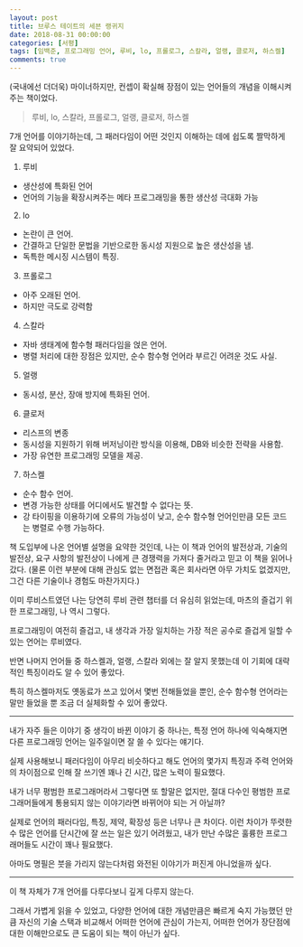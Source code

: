 ```yaml
---
layout: post
title: 브루스 테이트의 세븐 랭귀지
date: 2018-08-31 00:00:00
categories: [서평]
tags: [임백준, 프로그래밍 언어, 루비, lo, 프롤로그, 스칼라, 얼랭, 클로저, 하스켈]
comments: true
---
```


(국내에선 더더욱) 마이너하지만, 컨셉이 확실해 장점이 있는 언어들의 개념을 이해시켜주는 책이었다.

>루비, lo, 스칼라, 프롤로그, 얼랭, 클로저, 하스켈

7개 언어를 이야기하는데, 그 패러다임이 어떤 것인지 이해하는 데에 쉽도록 짤막하게 잘 요약되어 있었다.

1. 루비 
- 생산성에 특화된 언어
- 언어의 기능을 확장시켜주는 메타 프로그래밍을 통한 생산성 극대화 가능

2. lo
- 논란이 큰 언어.
- 간결하고 단일한 문법을 기반으로한 동시성 지원으로 높은 생산성을 냄.
- 독특한 메시징 시스템이 특징.

3. 프롤로그
- 아주 오래된 언어.
- 하지만 극도로 강력함

4. 스칼라
- 자바 생태계에 함수형 패러다임을 얹은 언어.
- 병렬 처리에 대한 장점은 있지만, 순수 함수형 언어라 부르긴 어려운 것도 사실.

5. 얼랭
- 동시성, 분산, 장애 방지에 특화된 언어.

6. 클로저
- 리스프의 변종
- 동시성을 지원하기 위해 버저닝이란 방식을 이용해, DB와 비슷한 전략을 사용함.
- 가장 유연한 프로그래밍 모델을 제공.

7. 하스켈
- 순수 함수 언어.
- 변경 가능한 상태를 어디에서도 발견할 수 없다는 뜻.
- 강 타이핑을 이용하기에 오류의 가능성이 낮고, 순수 함수형 언어인만큼 모든 코드는 병렬로 수행 가능하다.

책 도입부에 나온 언어별 설명을 요약한 것인데, 나는 이 책과 언어의 발전상과, 기술의 발전상, 요구 사항의 발전상이 나에게 큰 경쟁력을 가져다 줄거라고 믿고 이 책을 읽어나갔다. (물론 이런 부분에 대해 관심도 없는 면접관 혹은 회사라면 아무 가치도 없겠지만, 그건 다른 기술이나 경험도 마찬가지다.)

이미 루비스트였던 나는 당연히 루비 관련 챕터를 더 유심히 읽었는데, 마츠의 즐겁기 위한 프로그래밍, 나 역시 그렇다.

프로그래밍이 여전히 즐겁고, 내 생각과 가장 일치하는 가장 적은 공수로 즐겁게 일할 수 있는 언어는 루비였다.

반면 나머지 언어들 중 하스켈과, 얼랭, 스칼라 외에는 잘 알지 못했는데 이 기회에 대략적인 특징이라도 알 수 있어 좋았다.

특히 하스켈마저도 옛동료가 쓰고 있어서 몇번 전해들었을 뿐인, 순수 함수형 언어라는 말만 들었을 뿐 조금 더 실체화할 수 있어 좋았다.

---

내가 자주 들은 이야기 중 생각이 바뀐 이야기 중 하나는, 특정 언어 하나에 익숙해지면 다른 프로그래밍 언어는 일주일이면 잘 쓸 수 있다는 얘기다.

실제 사용해보니 패러다임이 아무리 비슷하다고 해도 언어의 몇가지 특징과 주력 언어와의 차이점으로 인해 잘 쓰기엔 꽤나 긴 시간, 많은 노력이 필요했다.

내가 너무 평범한 프로그래머라서 그렇다면 또 할말은 없지만, 절대 다수인 평범한 프로그래머들에게 통용되지 않는 이야기라면 바뀌어야 되는 거 아닐까?

실제로 언어의 패러다임, 특징, 제약, 확장성 등은 너무나 큰 차이다. 이런 차이가 뚜렷한 수 많은 언어를 단시간에 잘 쓰는 일은 있기 어려웠고, 내가 만난 수많은 훌륭한 프로그래머들도 시간이 꽤나 필요했다.

아마도 명필은 붓을 가리지 않는다처럼 와전된 이야기가 퍼진게 아니었을까 싶다.

---

이 책 자체가 7개 언어를 다루다보니 깊게 다루지 않는다. 

그래서 가볍게 읽을 수 있었고, 다양한 언어에 대한 개념만큼은 빠르게 숙지 가능했던 만큼 자신의 기술 스택과 비교해서 어떠한 언어에 관심이 가는지, 어떠한 언어가 장단점에 대한 이해만으로도 큰 도움이 되는 책이 아닌가 싶다.


